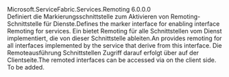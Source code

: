 <Type Name="IService" FullName="Microsoft.ServiceFabric.Services.Remoting.IService">
  <TypeSignature Language="C#" Value="public interface IService" />
  <TypeSignature Language="ILAsm" Value=".class public interface auto ansi abstract IService" />
  <TypeSignature Language="DocId" Value="T:Microsoft.ServiceFabric.Services.Remoting.IService" />
  <TypeSignature Language="VB.NET" Value="Public Interface IService" />
  <TypeSignature Language="F#" Value="type IService = interface" />
  <AssemblyInfo>
    <AssemblyName>Microsoft.ServiceFabric.Services.Remoting</AssemblyName>
    <AssemblyVersion>6.0.0.0</AssemblyVersion>
  </AssemblyInfo>
  <Interfaces />
  <Docs>
    <summary>
            <span data-ttu-id="9ab98-101">Definiert die Markierungsschnittstelle zum Aktivieren von Remoting-Schnittstelle für Dienste.</span><span class="sxs-lookup"><span data-stu-id="9ab98-101">Defines the marker interface for enabling interface Remoting for services.</span></span> <span data-ttu-id="9ab98-102">Ein <see cref="T:Microsoft.ServiceFabric.Services.Remoting.Runtime.IServiceRemotingListener" /> bietet Remoting für alle Schnittstellen vom Dienst implementiert, die von dieser Schnittstelle ableiten.</span><span class="sxs-lookup"><span data-stu-id="9ab98-102">An <see cref="T:Microsoft.ServiceFabric.Services.Remoting.Runtime.IServiceRemotingListener" /> provides remoting for all interfaces implemented by the service that derive from this interface.</span></span> <span data-ttu-id="9ab98-103">Die Remoteausführung Schnittstellen Zugriff darauf erfolgt über <see cref="T:Microsoft.ServiceFabric.Services.Remoting.Client.IServiceProxy" /> auf der Clientseite.</span><span class="sxs-lookup"><span data-stu-id="9ab98-103">The remoted interfaces can be accessed via <see cref="T:Microsoft.ServiceFabric.Services.Remoting.Client.IServiceProxy" /> on the client side.</span></span>
            </summary>
    <remarks>To be added.</remarks>
  </Docs>
  <Members />
</Type>